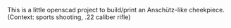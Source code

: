 This is a little openscad project to build/print an Anschütz-like cheekpiece.
(Context: sports shooting, .22 caliber rifle)
